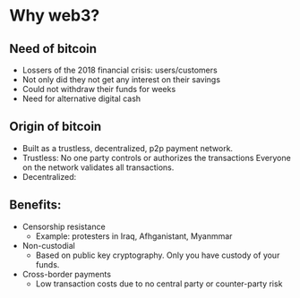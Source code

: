 # Why web3?

## Need of bitcoin
* Lossers of the 2018 financial crisis: users/customers
* Not only did they not get any interest on their savings
* Could not withdraw their funds for weeks
* Need for alternative digital cash

## Origin of bitcoin

* Built as a trustless, decentralized, p2p payment network.
* Trustless: No one party controls or authorizes the transactions
    Everyone on the network validates all transactions.
* Decentralized: 

## Benefits:
* Censorship resistance
    - Example: protesters in Iraq, Afhganistant, Myanmmar
* Non-custodial
    - Based on public key cryptography. Only you have custody of your funds. 
* Cross-border payments
    - Low transaction costs due to no central party or counter-party risk
